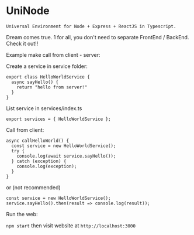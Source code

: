 # UniNode

```Universal Environment for Node + Express + ReactJS in Typescript.```

Dream comes true. 1 for all, you don't need to separate FrontEnd / BackEnd. Check it out!!

Example make call from client - server:

Create a service in service folder:

```
export class HelloWorldService {
  async sayHello() {
    return "hello from server!"
  }
}
```

List service in services/index.ts

```
export services = { HelloWorldService };
```

Call from client:

```
async callHelloWorld() {
  const service = new HelloWorldService();
  try {
    console.log(await service.sayHello());
  } catch (exception) {
    console.log(exception);
  }
}
```

or (not recommended)

```
const service = new HelloWorldService();
service.sayHello().then(result => console.log(result));
```

Run the web:

`npm start` then visit website at `http://localhost:3000`

